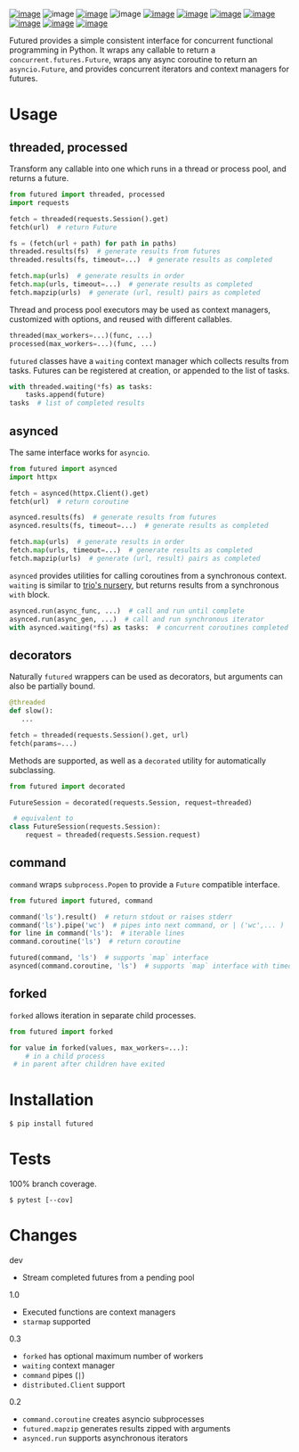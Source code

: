 [![image](https://img.shields.io/pypi/v/futured.svg)](https://pypi.org/project/futured/)
![image](https://img.shields.io/pypi/pyversions/futured.svg)
[![image](https://pepy.tech/badge/futured)](https://pepy.tech/project/futured)
![image](https://img.shields.io/pypi/status/futured.svg)
[![image](https://img.shields.io/travis/coady/futured.svg)](https://travis-ci.org/coady/futured)
[![image](https://img.shields.io/codecov/c/github/coady/futured.svg)](https://codecov.io/github/coady/futured)
[![image](https://readthedocs.org/projects/futured/badge)](https://futured.readthedocs.io)
[![image](https://requires.io/github/coady/futured/requirements.svg)](https://requires.io/github/coady/futured/requirements/)
[![image](https://api.codeclimate.com/v1/badges/bdc33b8af847fbbecfce/maintainability)](https://codeclimate.com/github/coady/futured/maintainability)
[![image](https://img.shields.io/badge/code%20style-black-000000.svg)](https://pypi.org/project/black/)
[![image](http://mypy-lang.org/static/mypy_badge.svg)](http://mypy-lang.org/)

Futured provides a simple consistent interface for concurrent functional programming in Python.
It wraps any callable to return a `concurrent.futures.Future`,
wraps any async coroutine to return an `asyncio.Future`,
and provides concurrent iterators and context managers for futures.

# Usage
## threaded, processed
Transform any callable into one which runs in a thread or process pool, and returns a future.

```python
from futured import threaded, processed
import requests

fetch = threaded(requests.Session().get)
fetch(url)  # return Future

fs = (fetch(url + path) for path in paths)
threaded.results(fs)  # generate results from futures
threaded.results(fs, timeout=...)  # generate results as completed

fetch.map(urls)  # generate results in order
fetch.map(urls, timeout=...)  # generate results as completed
fetch.mapzip(urls)  # generate (url, result) pairs as completed
```

Thread and process pool executors may be used as context managers,
customized with options, and reused with different callables.

```python
threaded(max_workers=...)(func, ...)
processed(max_workers=...)(func, ...)
```

`futured` classes have a `waiting` context manager which collects results from tasks.
Futures can be registered at creation, or appended to the list of tasks.

```python
with threaded.waiting(*fs) as tasks:
    tasks.append(future)
tasks  # list of completed results
```

## asynced
The same interface works for `asyncio`.

```python
from futured import asynced
import httpx

fetch = asynced(httpx.Client().get)
fetch(url)  # return coroutine

asynced.results(fs)  # generate results from futures
asynced.results(fs, timeout=...)  # generate results as completed

fetch.map(urls)  # generate results in order
fetch.map(urls, timeout=...)  # generate results as completed
fetch.mapzip(urls)  # generate (url, result) pairs as completed
```

`asynced` provides utilities for calling coroutines from a synchronous context.
`waiting` is similar to [trio's nursery](https://trio.readthedocs.io/en/latest/reference-core.html#nurseries-and-spawning),
but returns results from a synchronous `with` block.

```python
asynced.run(async_func, ...)  # call and run until complete
asynced.run(async_gen, ...)  # call and run synchronous iterator
with asynced.waiting(*fs) as tasks:  # concurrent coroutines completed in a block
```

## decorators
Naturally `futured` wrappers can be used as decorators, but arguments can also be partially bound.

```python
@threaded
def slow():
   ...

fetch = threaded(requests.Session().get, url)
fetch(params=...)
```

Methods are supported, as well as a `decorated` utility for automatically subclassing.

```python
from futured import decorated

FutureSession = decorated(requests.Session, request=threaded)

 # equivalent to
class FutureSession(requests.Session):
    request = threaded(requests.Session.request)
```

## command
`command` wraps `subprocess.Popen` to provide a `Future` compatible interface.

```python
from futured import futured, command

command('ls').result()  # return stdout or raises stderr
command('ls').pipe('wc')  # pipes into next command, or | ('wc',... )
for line in command('ls'):  # iterable lines
command.coroutine('ls')  # return coroutine

futured(command, 'ls')  # supports `map` interface
asynced(command.coroutine, 'ls')  # supports `map` interface with timeout
```

## forked
`forked` allows iteration in separate child processes.

```python
from futured import forked

for value in forked(values, max_workers=...):
    # in a child process
 # in parent after children have exited
```

# Installation

    $ pip install futured

# Tests
100% branch coverage.

    $ pytest [--cov]

# Changes
dev
* Stream completed futures from a pending pool

1.0
* Executed functions are context managers
* `starmap` supported

0.3
* `forked` has optional maximum number of workers
* `waiting` context manager
* `command` pipes (`|`)
* `distributed.Client` support

0.2
* `command.coroutine` creates asyncio subprocesses
* `futured.mapzip` generates results zipped with arguments
* `asynced.run` supports asynchronous iterators
